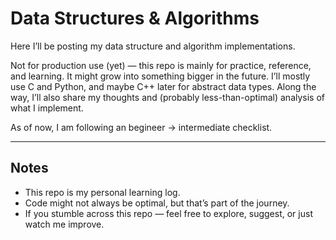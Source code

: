 # Data Structures & Algorithms

Here I’ll be posting my data structure and algorithm implementations.  

Not for production use (yet) — this repo is mainly for practice, reference, and learning.
It might grow into something bigger in the future. I’ll mostly use C and Python, and maybe C++ later for abstract data types. Along the way, I’ll also share my thoughts and (probably less-than-optimal) analysis of what I implement.  

As of now, I am following an begineer -> intermediate  checklist.

---

## Notes
- This repo is my personal learning log.  
- Code might not always be optimal, but that’s part of the journey.  
- If you stumble across this repo — feel free to explore, suggest, or just watch me improve.
